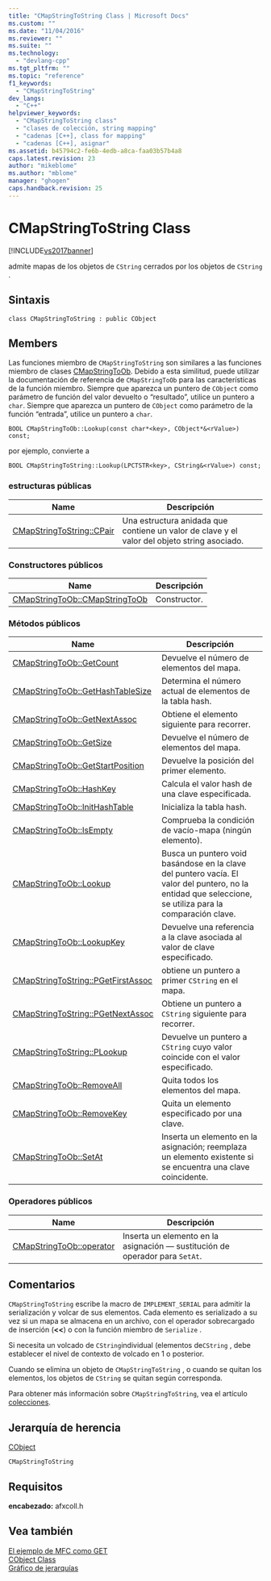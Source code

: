 ```yaml
---
title: "CMapStringToString Class | Microsoft Docs"
ms.custom: ""
ms.date: "11/04/2016"
ms.reviewer: ""
ms.suite: ""
ms.technology: 
  - "devlang-cpp"
ms.tgt_pltfrm: ""
ms.topic: "reference"
f1_keywords: 
  - "CMapStringToString"
dev_langs: 
  - "C++"
helpviewer_keywords: 
  - "CMapStringToString class"
  - "clases de colección, string mapping"
  - "cadenas [C++], class for mapping"
  - "cadenas [C++], asignar"
ms.assetid: b45794c2-fe6b-4edb-a8ca-faa03b57b4a8
caps.latest.revision: 23
author: "mikeblome"
ms.author: "mblome"
manager: "ghogen"
caps.handback.revision: 25
---
```

# CMapStringToString Class
[!INCLUDE[vs2017banner](../../assembler/inline/includes/vs2017banner.md)]

admite mapas de los objetos de `CString` cerrados por los objetos de `CString` .  
  
## Sintaxis  
  
```  
class CMapStringToString : public CObject  
```  
  
## Members  
 Las funciones miembro de `CMapStringToString` son similares a las funciones miembro de clases [CMapStringToOb](../../mfc/reference/cmapstringtoob-class.md).  Debido a esta similitud, puede utilizar la documentación de referencia de `CMapStringToOb` para las características de la función miembro.  Siempre que aparezca un puntero de `CObject` como parámetro de función del valor devuelto o “resultado”, utilice un puntero a `char`.  Siempre que aparezca un puntero de `CObject` como parámetro de la función “entrada”, utilice un puntero a `char`.  
  
 `BOOL CMapStringToOb::Lookup(const char*<key>, CObject*&<rValue>) const;`  
  
 por ejemplo, convierte a  
  
 `BOOL CMapStringToString::Lookup(LPCTSTR<key>, CString&<rValue>) const;`  
  
### estructuras públicas  
  
|Name|Descripción|  
|----------|-----------------|  
|[CMapStringToString::CPair](../Topic/CMapStringToString::CPair.md)|Una estructura anidada que contiene un valor de clave y el valor del objeto string asociado.|  
  
### Constructores públicos  
  
|Name|Descripción|  
|----------|-----------------|  
|[CMapStringToOb::CMapStringToOb](../Topic/CMapStringToOb::CMapStringToOb.md)|Constructor.|  
  
### Métodos públicos  
  
|Name|Descripción|  
|----------|-----------------|  
|[CMapStringToOb::GetCount](../Topic/CMapStringToOb::GetCount.md)|Devuelve el número de elementos del mapa.|  
|[CMapStringToOb::GetHashTableSize](../Topic/CMapStringToOb::GetHashTableSize.md)|Determina el número actual de elementos de la tabla hash.|  
|[CMapStringToOb::GetNextAssoc](../Topic/CMapStringToOb::GetNextAssoc.md)|Obtiene el elemento siguiente para recorrer.|  
|[CMapStringToOb::GetSize](../Topic/CMapStringToOb::GetSize.md)|Devuelve el número de elementos del mapa.|  
|[CMapStringToOb::GetStartPosition](../Topic/CMapStringToOb::GetStartPosition.md)|Devuelve la posición del primer elemento.|  
|[CMapStringToOb::HashKey](../Topic/CMapStringToOb::HashKey.md)|Calcula el valor hash de una clave especificada.|  
|[CMapStringToOb::InitHashTable](../Topic/CMapStringToOb::InitHashTable.md)|Inicializa la tabla hash.|  
|[CMapStringToOb::IsEmpty](../Topic/CMapStringToOb::IsEmpty.md)|Comprueba la condición de vacío\-mapa \(ningún elemento\).|  
|[CMapStringToOb::Lookup](../Topic/CMapStringToOb::Lookup.md)|Busca un puntero void basándose en la clave del puntero vacía.  El valor del puntero, no la entidad que seleccione, se utiliza para la comparación clave.|  
|[CMapStringToOb::LookupKey](../Topic/CMapStringToOb::LookupKey.md)|Devuelve una referencia a la clave asociada al valor de clave especificado.|  
|[CMapStringToString::PGetFirstAssoc](../Topic/CMapStringToString::PGetFirstAssoc.md)|obtiene un puntero a primer `CString` en el mapa.|  
|[CMapStringToString::PGetNextAssoc](../Topic/CMapStringToString::PGetNextAssoc.md)|Obtiene un puntero a `CString` siguiente para recorrer.|  
|[CMapStringToString::PLookup](../Topic/CMapStringToString::PLookup.md)|Devuelve un puntero a `CString` cuyo valor coincide con el valor especificado.|  
|[CMapStringToOb::RemoveAll](../Topic/CMapStringToOb::RemoveAll.md)|Quita todos los elementos del mapa.|  
|[CMapStringToOb::RemoveKey](../Topic/CMapStringToOb::RemoveKey.md)|Quita un elemento especificado por una clave.|  
|[CMapStringToOb::SetAt](../Topic/CMapStringToOb::SetAt.md)|Inserta un elemento en la asignación; reemplaza un elemento existente si se encuentra una clave coincidente.|  
  
### Operadores públicos  
  
|Name|Descripción|  
|----------|-----------------|  
|[CMapStringToOb::operator](../Topic/CMapStringToOb::operator.md)|Inserta un elemento en la asignación — sustitución de operador para `SetAt`.|  
  
## Comentarios  
 `CMapStringToString` escribe la macro de `IMPLEMENT_SERIAL` para admitir la serialización y volcar de sus elementos.  Cada elemento es serializado a su vez si un mapa se almacena en un archivo, con el operador sobrecargado de inserción \(**\<\<**\) o con la función miembro de `Serialize` .  
  
 Si necesita un volcado de `CString`individual \(elementos de`CString` , debe establecer el nivel de contexto de volcado en 1 o posterior.  
  
 Cuando se elimina un objeto de `CMapStringToString` , o cuando se quitan los elementos, los objetos de `CString` se quitan según corresponda.  
  
 Para obtener más información sobre `CMapStringToString`, vea el artículo [colecciones](../../mfc/collections.md).  
  
## Jerarquía de herencia  
 [CObject](../../mfc/reference/cobject-class.md)  
  
 `CMapStringToString`  
  
## Requisitos  
 **encabezado:** afxcoll.h  
  
## Vea también  
 [El ejemplo de MFC como GET](../../top/visual-cpp-samples.md)   
 [CObject Class](../../mfc/reference/cobject-class.md)   
 [Gráfico de jerarquías](../../mfc/hierarchy-chart.md)